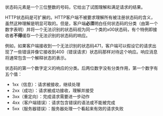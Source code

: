 状态码元素是一个三位整数的号码，它给出了试图理解和满足请求的结果。

HTTP状态码是可扩展的。HTTP客户端不被要求理解所有被注册状态码的含义，虽然这种理解是明显可取的。但是，客户端**必须**明白任何状态码的分类（由第一个数字表明）并将一个无法识别的状态码视为同一个类的x00状态码，有个特例即接收者**不得**缓存一个无法识别的状态码的响应。

例如，如果客户端接收到一个无法识别的状态码471，客户端可以假设它的请求出现了一些错误并像它接收到400（错误请求）状态码那样对待这个响应。响应消息将通常包含一个解释状态的表示。

状态码的第一个数字定义的响应的分类。后两位数字没有分类作用，第一个数字有五个值：

- 1xx（信息）：请求被接收，继续处理
- 2xx（成功）：请求被成功接收，理解并接受
- 3xx（重定向）：完成请求需要进一步动作
- 4xx（客户端错误）：请求包含错误的语法或不能被完成
- 5xx（服务器错误）：服务器处理一个看起来有效的请求失败